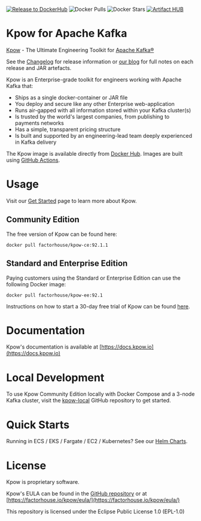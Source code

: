 [![Release to DockerHub](https://github.com/factorhouse/kpow/actions/workflows/release.yml/badge.svg?branch=main)](https://github.com/factorhouse/kpow/actions/workflows/release.yml)
![Docker Pulls](https://img.shields.io/docker/pulls/operatr/kpow)
![Docker Stars](https://img.shields.io/docker/stars/operatr/kpow)
[![Artifact HUB](https://img.shields.io/endpoint?url=https://artifacthub.io/badge/repository/kpow)](https://artifacthub.io/packages/search?repo=kpow)

# Kpow for Apache Kafka

[Kpow](https://factorhouse.io/kpow) - The Ultimate Engineering Toolkit for [Apache Kafka®](http://kafka.apache.org/)

See the [Changelog](https://factorhouse.io/kpow/changelog) for release information or [our blog](https://factorhouse.io/blog/releases/) for full notes on each release and JAR artefacts.

Kpow is an Enterprise-grade toolkit for engineers working with Apache Kafka that:

* Ships as a single docker-container or JAR file
* You deploy and secure like any other Enterprise web-application
* Runs air-gapped with all information stored within your Kafka cluster(s)
* Is trusted by the world's largest companies, from publishing to payments networks
* Has a simple, transparent pricing structure
* Is built and supported by an engineering-lead team deeply experienced in Kafka delivery

The Kpow image is available directly from [Docker Hub](https://hub.docker.com/r/factorhouse/kpow-ee). Images are built using [GitHub Actions](https://github.com/factorhouse/kpow/actions/workflows/release.yml).

# Usage

Visit our [Get Started](https://factorhouse.io/kpow/get-started) page to learn more about Kpow.

## Community Edition

The free version of Kpow can be found here:

```
docker pull factorhouse/kpow-ce:92.1.1
```

## Standard and Enterprise Edition

Paying customers using the Standard or Enterprise Edition can use the following Docker image:

```
docker pull factorhouse/kpow-ee:92.1
```

Instructions on how to start a 30-day free trial of Kpow can be found [here](https://factorhouse.io/kpow/get-started).

# Documentation

Kpow's documentation is available at [https://docs.kpow.io](https://docs.kpow.io)

# Local Development

To use Kpow Community Edition locally with Docker Compose and a 3-node Kafka cluster, visit the [kpow-local](https://github.com/factorhouse/kpow-local) GitHub repository to get started.

# Quick Starts

Running in ECS / EKS / Fargate / EC2 / Kubernetes? See our [Helm Charts](https://github.com/factorhouse/kpow-helm-charts).

# License

Kpow is proprietary software. 

Kpow's EULA can be found in the [GitHub repository](https://github.com/factorhouse/kpow/blob/main/resources/eula.txt) or at [https://factorhouse.io/kpow/eula/](https://factorhouse.io/kpow/eula/)

This repository is licensed under the Eclipse Public License 1.0 (EPL-1.0)
